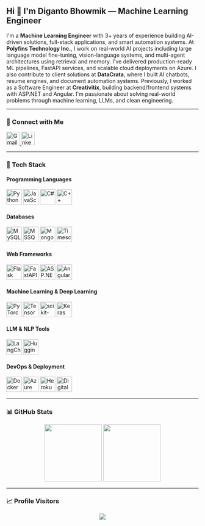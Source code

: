 <h2 align="left">Hi 👋 I'm Diganto Bhowmik — Machine Learning Engineer</h2>

<p align="left">
I'm a <strong>Machine Learning Engineer</strong> with 3+ years of experience building AI-driven solutions, full-stack applications, and smart automation systems.  
At <strong>Polyfins Technology Inc.</strong>, I work on real-world AI projects including large language model fine-tuning, vision-language systems, and multi-agent architectures using retrieval and memory.  
I've delivered production-ready ML pipelines, FastAPI services, and scalable cloud deployments on Azure.  
I also contribute to client solutions at <strong>DataCrata</strong>, where I built AI chatbots, resume engines, and document automation systems.  
Previously, I worked as a Software Engineer at <strong>Creativitix</strong>, building backend/frontend systems with ASP.NET and Angular.  
I'm passionate about solving real-world problems through machine learning, LLMs, and clean engineering.
</p>


---

### 🔗 Connect with Me

<div align="left">
  <a href="mailto:digantobhowmik@gmail.com" target="_blank">
    <img src="https://img.shields.io/badge/Gmail-D14836?style=for-the-badge&logo=gmail&logoColor=white" height="35" alt="Gmail" />
  </a>
  <a href="https://www.linkedin.com/in/digantobhowmik/" target="_blank">
    <img src="https://img.shields.io/badge/LinkedIn-0077B5?style=for-the-badge&logo=linkedin&logoColor=white" height="35" alt="LinkedIn" />
  </a>
</div>

---

### 🧠 Tech Stack

<div align="left">

#### Programming Languages
<img src="https://cdn.jsdelivr.net/gh/devicons/devicon/icons/python/python-original.svg" height="40" alt="Python" />
<img src="https://cdn.jsdelivr.net/gh/devicons/devicon/icons/javascript/javascript-original.svg" height="40" alt="JavaScript" />
<img src="https://cdn.jsdelivr.net/gh/devicons/devicon/icons/csharp/csharp-original.svg" height="40" alt="C#" />
<img src="https://cdn.jsdelivr.net/gh/devicons/devicon/icons/cplusplus/cplusplus-original.svg" height="40" alt="C++" />

#### Databases
<img src="https://cdn.jsdelivr.net/gh/devicons/devicon/icons/mysql/mysql-original.svg" height="40" alt="MySQL" />
<img src="https://cdn.jsdelivr.net/gh/devicons/devicon/icons/microsoftsqlserver/microsoftsqlserver-plain.svg" height="40" alt="MSSQL" />
<img src="https://cdn.jsdelivr.net/gh/devicons/devicon/icons/mongodb/mongodb-original.svg" height="40" alt="MongoDB" />
<img src="https://skillicons.dev/icons?i=postgres" height="40" alt="TimescaleDB" />

#### Web Frameworks
<img src="https://skillicons.dev/icons?i=flask" height="40" alt="Flask" />
<img src="https://cdn.simpleicons.org/fastapi/009688" height="40" alt="FastAPI" />
<img src="https://cdn.simpleicons.org/dotnet/512BD4" height="40" alt="ASP.NET" />
<img src="https://cdn.simpleicons.org/angular/DD0031" height="40" alt="Angular" />

#### Machine Learning & Deep Learning
<img src="https://cdn.jsdelivr.net/gh/devicons/devicon/icons/pytorch/pytorch-original.svg" height="40" alt="PyTorch" />
<img src="https://cdn.jsdelivr.net/gh/devicons/devicon/icons/tensorflow/tensorflow-original.svg" height="40" alt="TensorFlow" />
<img src="https://upload.wikimedia.org/wikipedia/commons/0/05/Scikit_learn_logo_small.svg" height="40" alt="scikit-learn" />
<img src="https://cdn.simpleicons.org/keras/D00000" height="40" alt="Keras" />

#### LLM & NLP Tools
<img src="https://python.langchain.com/img/brand/wordmark.png" height="40" alt="LangChain" />
<img src="https://huggingface.co/front/assets/huggingface_logo-noborder.svg" height="40" alt="Hugging Face" />

#### DevOps & Deployment
<img src="https://cdn.jsdelivr.net/gh/devicons/devicon/icons/docker/docker-original.svg" height="40" alt="Docker" />
<img src="https://cdn.jsdelivr.net/gh/devicons/devicon/icons/azure/azure-original.svg" height="40" alt="Azure" />
<img src="https://cdn.jsdelivr.net/gh/devicons/devicon/icons/heroku/heroku-original.svg" height="40" alt="Heroku" />
<img src="https://cdn.jsdelivr.net/gh/devicons/devicon/icons/digitalocean/digitalocean-original.svg" height="40" alt="DigitalOcean" />

</div>

---

### 📊 GitHub Stats

<div align="center">
  <img src="https://github-readme-stats.vercel.app/api?username=DigantoBhowmik&show_icons=true&theme=dracula&include_all_commits=true&count_private=true" height="150" />
  <img src="https://github-readme-stats.vercel.app/api/top-langs/?username=DigantoBhowmik&layout=compact&theme=dracula" height="150" />
</div>

---

### 📈 Profile Visitors

<p align="center">
  <img src="https://profile-counter.glitch.me/DigantoBhowmik/count.svg" />
</p>

